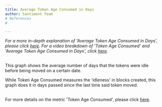 ```yaml
---
title: Average Token Age Consumed in Days
author: Santiment Team
# References
#

---
```


*For a more in-depth explanation of \'Average Token Age Consumed in
Days\', please click*
[*here*](https://community.santiment.net/t/average-token-age-consumed-in-days/411/2)*.
For a video breakdown of \'Token Age Consumed\' and \'Average Token Age
Consumed in Days\', click*
[*here*](https://drive.google.com/file/d/1Hhg7kYyqxpGfQ_OJqgZfFxzIVN3m4MKQ/view?usp=sharing)*.*

\
This graph shows the average number of days that the tokens were idle
before being moved on a certain date.

While Token Age Consumed measures the 'idleness' in blocks created, this
graph does it in days passed since the last time said token moved.

\
For more details on the metric \'Token Age Consumed\', please click
[here](/../metric-token-age-consumed).

